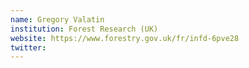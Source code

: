 ```yaml
---
name: Gregory Valatin
institution: Forest Research (UK)
website: https://www.forestry.gov.uk/fr/infd-6pve28
twitter: 
---
```

